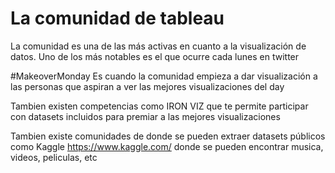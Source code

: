 # La comunidad de tableau

La comunidad es una de las más activas en cuanto a la visualización de datos. Uno de los más notables es el que ocurre cada lunes en twitter

#MakeoverMonday 
Es cuando la comunidad empieza a dar visualización a las personas que aspiran a ver las mejores visualizaciones del day

Tambien existen competencias como IRON VIZ que te permite participar con datasets incluidos para premiar a las mejores visualizaciones

Tambien existe comunidades de donde se pueden extraer datasets públicos como 
Kaggle
https://www.kaggle.com/
donde se pueden encontrar musica, videos, peliculas, etc